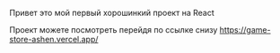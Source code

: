 Привет это мой первый хорошинкий проект на React

Проект можете посмотреть перейдя по ссылке снизу
https://game-store-ashen.vercel.app/
